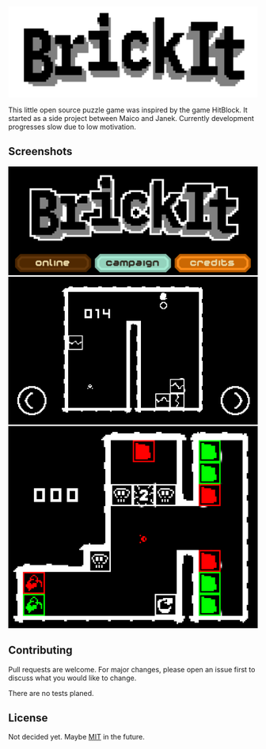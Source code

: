 <p align="center">
    <img src="img/Logo.png" alt="BrickIt Logo"/>
</p>

This little open source puzzle game was inspired by the game HitBlock.
It started as a side project between Maico and Janek.
Currently development progresses slow due to low motivation.

## Screenshots
![Screenshot](img/Screenshot_20230507_235150.png)
![Screenshot](img/Screenshot_20230507_235250.png)
![Screenshot](img/Screenshot_20230507_235934.png)

## Contributing

Pull requests are welcome. For major changes, please open an issue first to discuss what you would like to change.

There are no tests planed.

## License

Not decided yet. Maybe [MIT](https://choosealicense.com/licenses/mit/) in the future.
